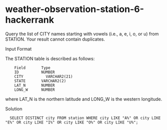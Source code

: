 # weather-observation-station-6-hackerrank

Query the list of CITY names starting with vowels (i.e., a, e, i, o, or u) from STATION. Your result cannot contain duplicates.

Input Format

The STATION table is described as follows:

        Field      	Type
        ID        	NUMBER
        CITY	      VARCHAR2(21)
        STATE      	VARCHAR2(2)
        LAT_N      	NUMBER
        LONG_W    	NUMBER

where LAT_N is the northern latitude and LONG_W is the western longitude.


Solution 

      SELECT DISTINCT city FROM station WHERE city LIKE "A%" OR city LIKE "E%" OR city LIKE "I%" OR city LIKE "O%" OR city LIKE "U%";
